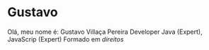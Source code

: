 # Gustavo
Olá, meu nome é: Gustavo Villaça Pereira Developer Java (Expert), JavaScrip (Expert)
Formado em _direitos_ 
